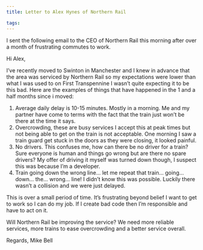 ```yaml
---
title: Letter to Alex Hynes of Northern Rail

tags:
---
```

I sent the following email to the CEO of Northern Rail this morning after over a month of frustrating commutes to work.


Hi Alex,

I’ve recently moved to Swinton in Manchester and I knew in advance that the area was serviced by Northern Rail so my expectations were lower than what I was used to on First Transpennine I wasn’t quite expecting it to be this bad. Here are the examples of things that have happened in the 1 and a half months since i moved:

1. Average daily delay is 10-15 minutes. Mostly in a morning. Me and my partner have come to terms with the fact that the train just won’t be there at the time it says.
2. Overcrowding, these are busy services I accept this at peak times but not being able to get on the train is not acceptable. One morning I saw a train guard get stuck in the doors as they were closing, it looked painful.
3. No drivers. This confuses me, how can there be no driver for a train? Sure everyone is human and things go wrong but are there no spare drivers? My offer of driving it myself was turned down though, I suspect this was because I’m a developer.
4. Train going down the wrong line… let me repeat that train… going… down… the… wrong… line! I didn’t know this was possible. Luckily there wasn’t a collision and we were just delayed.

This is over a small period of time. It’s frustrating beyond belief I want to get to work so I can do my job. If I create bad code then I’m responsible and have to act on it.

Will Northern Rail be improving the service? We need more reliable services, more trains to ease overcrowding and a better service overall.

Regards,
Mike Bell
